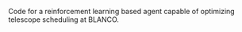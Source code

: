 Code for a reinforcement learning based agent capable of optimizing telescope scheduling at BLANCO.
